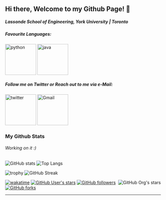 ## Hi there, Welcome to my Github Page! 👋
##### Lassonde School of Engineering, York University | Toronto 
<!--
**taswar98/taswar98** is a ✨ _special_ ✨ repository because its `README.md` (this file) appears on your GitHub profile.

Here are some ideas to get you started:

- 🔭 I’m currently working on ...
- 🌱 I’m currently learning ...
- 👯 I’m looking to collaborate on ...
- 🤔 I’m looking for help with ...
- 💬 Ask me about ...
- 📫 How to reach me: ...
- 😄 Pronouns: ...
- ⚡ Fun fact: ...
-->

##### Favourite Languages:
[<img src="https://cdn.iconscout.com/icon/free/png-256/python-3521655-2945099.png" alt="python" width="100">](https://docs.python.org/3/library/index.html)
[<img src="https://cdn.iconscout.com/icon/free/png-128/java-2038875-1720088.png" alt="java" width="100">](https://docs.oracle.com/en/java/)

##### Follow me on Twitter or Reach out to me via e-Mail:
[<img src="https://cdn-icons-png.flaticon.com/512/733/733579.png" alt="twitter" width="100">](https://twitter.com/TaswarKarim1)
[<img src="https://seeklogo.com/images/G/gmail-new-2020-logo-32DBE11BB4-seeklogo.com.png" alt="Gmail" width="100">](mailto:taswar.karim97@gmail.com)

### My Github Stats
###### Working on it :)

![GitHub stats](https://github-readme-stats.vercel.app/api?username=taswar98&theme=gotham&show_icons=true&count_private=true&hide_title=true&hide_border=true)
![Top Langs](https://github-readme-stats.vercel.app/api/top-langs/?username=taswar98&layout=default&theme=gotham&hide=html&hide_border=true&card_width=330)


![trophy](https://github-profile-trophy.vercel.app/?username=taswar98&theme=onestar&no-frame=true&column=3&row=2)
![GitHub Streak](http://github-readme-streak-stats.herokuapp.com?user=taswar98&theme=gotham&hide_border=true&date_format=M%20j%5B%2C%20Y%5D)




[<img alt="GitHub Org's stars" src="https://img.shields.io/github/stars/OldCodersClub?label=OldCodersClub%27s%20Stars&logoColor=red&style=social" align="right">](https://github.com/OldCodersClub/faq)

[![wakatime](https://wakatime.com/badge/user/8cc8aa38-4041-409b-9d27-a85e5b897ad4.svg?style=social)](https://wakatime.com/@8cc8aa38-4041-409b-9d27-a85e5b897ad4)
[<img alt="GitHub User's stars" src="https://img.shields.io/github/stars/taswar98?affiliations=OWNER%2CCOLLABORATOR%2CORGANIZATION_MEMBER&label=Total%20user%20stars%20in%20all%20repo&logoColor=red&style=social">](https://github.com/taswar98?tab=repositories&q=&type=&language=&sort=stargazers)
[<img alt="GitHub followers" src="https://img.shields.io/github/followers/taswar98?&logoColor=red&style=social">](https://github.com/taswar98?tab=followers)
[<img alt="GitHub forks" src="https://img.shields.io/github/forks/taswar98/TranslatorSelenium?logoColor=red&style=social">](https://github.com/taswar98/TranslatorSelenium/network/members)

------
